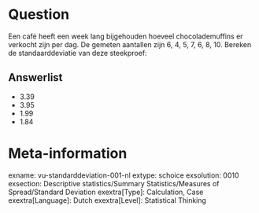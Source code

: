 Question
========
Een café heeft een week lang bijgehouden hoeveel chocolademuffins er verkocht zijn per dag. De gemeten aantallen zijn 6, 4, 5, 7, 6, 8, 10. Bereken de standaarddeviatie van deze steekproef:

Answerlist
----------
* 3.39 
* 3.95 
* 1.99 
* 1.84

Meta-information
================
exname: vu-standarddeviation-001-nl
extype: schoice
exsolution: 0010
exsection: Descriptive statistics/Summary Statistics/Measures of Spread/Standard Deviation
exextra[Type]: Calculation, Case
exextra[Language]: Dutch
exextra[Level]: Statistical Thinking